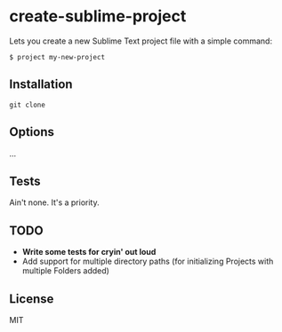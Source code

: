 # create-sublime-project

Lets you create a new Sublime Text project file with a simple command:

`$ project my-new-project`

## Installation

    git clone

## Options

...

## Tests

Ain't none. It's a priority.

## TODO

* **Write some tests for cryin' out loud**
* Add support for multiple directory paths (for initializing Projects with multiple Folders added)

## License

MIT